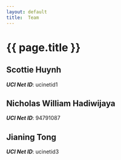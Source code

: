 ```yaml
---
layout: default
title:  Team
---
```


# {{ page.title }}


## Scottie Huynh
***UCI Net ID***: ucinetid1

## Nicholas William Hadiwijaya
***UCI Net ID***: 94791087

## Jianing Tong
***UCI Net ID***: ucinetid3
